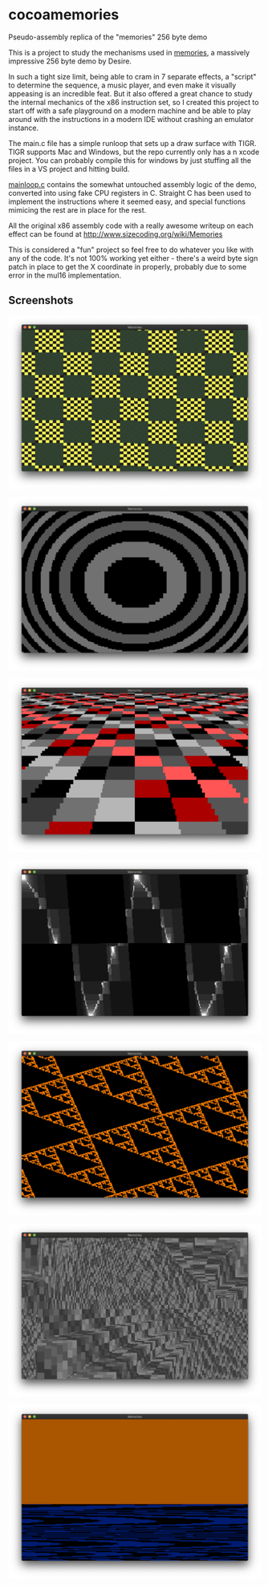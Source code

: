# cocoamemories
Pseudo-assembly replica of the "memories" 256 byte demo

This is a project to study the mechanisms used in [memories](https://www.pouet.net/prod.php?which=85227), a massively impressive 256 byte demo by Desire.

In such a tight size limit, being able to cram in 7 separate effects, a "script" to determine the sequence, a music player, and even make it visually appeasing is an incredible feat. But it also offered a great chance to study the internal mechanics of the x86 instruction set, so I created this project to start off with a safe playground on a modern machine and be able to play around with the instructions in a modern IDE without crashing an emulator instance.

The main.c file has a simple runloop that sets up a draw surface with TIGR. TIGR supports Mac and Windows, but the repo currently only has a n xcode project. You can probably compile this for windows by just stuffing all the files in a VS project and hitting build.

[mainloop.c](cocoamemories/mainloop.c) contains the somewhat untouched assembly logic of the demo, converted into using fake CPU registers in C. Straight C has been used to implement the instructions where it seemed easy, and special functions mimicing the rest are in place for the rest.

All the original x86 assembly code with a really awesome writeup on each effect can be found at http://www.sizecoding.org/wiki/Memories

This is considered a "fun" project so feel free to do whatever you like with any of the code. It's not 100% working yet either - there's a weird byte sign patch in place to get the X coordinate in properly, probably due to some error in the mul16 implementation.

## Screenshots

![fx1](images/cmem1.png)

![fx2](images/cmem2.png)

![fx3](images/cmem3.png)

![fx4](images/cmem4.png)

![fx5](images/cmem5.png)

![fx6](images/cmem6.png)

![fx7](images/cmem7.png)
